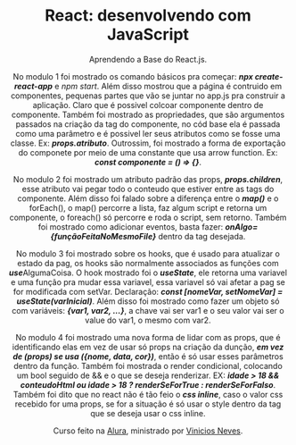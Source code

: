 <h1 align="center">React: desenvolvendo com JavaScript</h1>
<p align="center">
    Aprendendo a Base do React.js. 
</p>
<p align="center">
    No modulo 1 foi mostrado os comando básicos pra começar: <em><strong>npx create-react-app</strong></em> e <em>npm start</em>. Além disso mostrou que a página é contruido em componentes, pequenas partes que vão se juntar no app.js pra construir a aplicação. Claro que é possivel colcoar componente dentro de componente. Também foi mostrado as propriedades, que são argumentos passados na criação da tag do componente, no cód base ela é passada como uma parâmetro e é possivel ler seus atributos como se fosse uma classe. Ex: <em><strong>props.atributo</strong></em>. Outrossim, foi mostrado a forma de exportação do componete por meio de uma constante que usa arrow function. Ex: <em><strong>const componente = () => {}</strong></em>.
</p>
<p align="center">
    No modulo 2 foi mostrado um atributo padrão das props, <em><strong>props.children</strong></em>, esse atributo vai pegar todo o conteudo que estiver entre as tags do componente. Além disso foi falado sobre a diferença entre o <em><strong>map()</em></strong> e o forEach(), o map() percorre a lista, faz algum script e retorna um componente, o foreach() só percorre e roda o script, sem retorno. Também foi mostrado como adicionar eventos, basta fazer: <em><strong>onAlgo={funçãoFeitaNoMesmoFile}</em></strong> dentro da tag desejada.
</p>
<p align="center">
    No modulo 3 foi mostrado sobre os hooks, que é usado para atualizar o estado da pag, os hooks são normalmente associados as funções com <em><strong>use</strong></em>AlgumaCoisa. O hook mostrado foi o <em><strong>useState</strong></em>, ele retorna uma variavel e uma função pra mudar essa variavel, essa variavel só vai afetar a pag se for modificada com setVar. Declaração: <em><strong>const [nomeVar, setNomeVar] = useState(varInicial)</strong></em>. Além disso foi mostrado como fazer um objeto só com variáveis: <em><strong>{var1, var2, ...}</strong></em>, a chave vai ser var1 e o seu valor vai ser o value do var1, o mesmo com var2.
</p>
<p align="center">
    No modulo 4 foi mostrado uma nova forma de lidar com as props, que é identificando elas em vez de usar só props na criação da dunção, <em><strong>em vez de (props) se usa ({nome, data, cor})</em></strong>, então é só usar esses parâmetros dentro da função. Também foi mostrada o render condicional, colocando um bool seguido de && e o que se deseja renderizar. EX: <em><strong>idade > 18 && conteudoHtml ou idade > 18 ? renderSeForTrue : renderSeForFalso</em></strong>. Também foi dito que no react não é tão feio o <em><strong>css inline</em></strong>, caso o valor css recebido for uma props, se for a situação é só usar o style dentro da tag que se deseja usar o css inline. 
</p>
<p align="center">
    Curso feito na <a href="https://cursos.alura.com.br/">Alura</a>, ministrado por
    <a href="https://www.linkedin.com/in/vinny-neves/">Vinicios Neves</a>.
</p>
